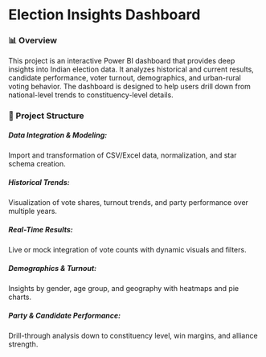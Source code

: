 <h1>Election Insights Dashboard</h1>
<h3>📊 Overview</h3>

This project is an interactive Power BI dashboard that provides deep insights into Indian election data. It analyzes historical and current results, candidate performance, voter turnout, demographics, and urban-rural voting behavior. The dashboard is designed to help users drill down from national-level trends to constituency-level details.

<h3>📁 Project Structure</h3>

<h5>Data Integration & Modeling:</h5> Import and transformation of CSV/Excel data, normalization, and star schema creation.

<h5>Historical Trends:</h5> Visualization of vote shares, turnout trends, and party performance over multiple years.

<h5>Real-Time Results:</h5> Live or mock integration of vote counts with dynamic visuals and filters.

<h5>Demographics & Turnout:</h5> Insights by gender, age group, and geography with heatmaps and pie charts.

<h5>Party & Candidate Performance:</h5> Drill-through analysis down to constituency level, win margins, and alliance strength.
